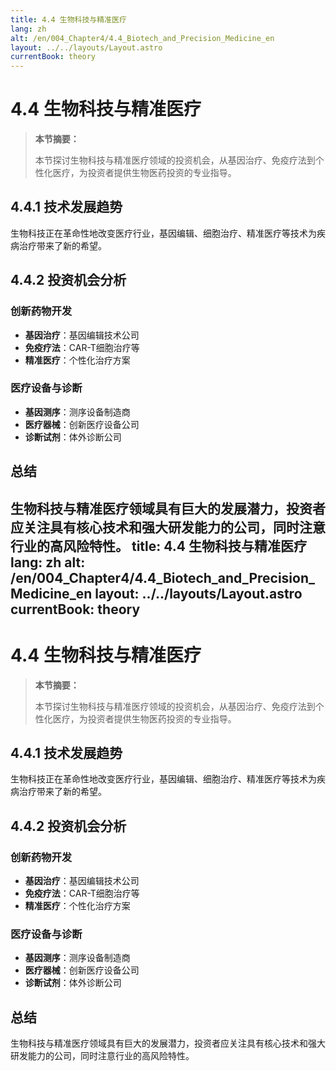 ```yaml
---
title: 4.4 生物科技与精准医疗
lang: zh
alt: /en/004_Chapter4/4.4_Biotech_and_Precision_Medicine_en
layout: ../../layouts/Layout.astro
currentBook: theory
---
```


# 4.4 生物科技与精准医疗

> **本节摘要：**
> 
> 本节探讨生物科技与精准医疗领域的投资机会，从基因治疗、免疫疗法到个性化医疗，为投资者提供生物医药投资的专业指导。

## 4.4.1 技术发展趋势

生物科技正在革命性地改变医疗行业，基因编辑、细胞治疗、精准医疗等技术为疾病治疗带来了新的希望。

## 4.4.2 投资机会分析

### 创新药物开发
- **基因治疗**：基因编辑技术公司
- **免疫疗法**：CAR-T细胞治疗等
- **精准医疗**：个性化治疗方案

### 医疗设备与诊断
- **基因测序**：测序设备制造商
- **医疗器械**：创新医疗设备公司
- **诊断试剂**：体外诊断公司

## 总结

生物科技与精准医疗领域具有巨大的发展潜力，投资者应关注具有核心技术和强大研发能力的公司，同时注意行业的高风险特性。 
title: 4.4 生物科技与精准医疗
lang: zh
alt: /en/004_Chapter4/4.4_Biotech_and_Precision_Medicine_en
layout: ../../layouts/Layout.astro
currentBook: theory
---

# 4.4 生物科技与精准医疗

> **本节摘要：**
> 
> 本节探讨生物科技与精准医疗领域的投资机会，从基因治疗、免疫疗法到个性化医疗，为投资者提供生物医药投资的专业指导。

## 4.4.1 技术发展趋势

生物科技正在革命性地改变医疗行业，基因编辑、细胞治疗、精准医疗等技术为疾病治疗带来了新的希望。

## 4.4.2 投资机会分析

### 创新药物开发
- **基因治疗**：基因编辑技术公司
- **免疫疗法**：CAR-T细胞治疗等
- **精准医疗**：个性化治疗方案

### 医疗设备与诊断
- **基因测序**：测序设备制造商
- **医疗器械**：创新医疗设备公司
- **诊断试剂**：体外诊断公司

## 总结

生物科技与精准医疗领域具有巨大的发展潜力，投资者应关注具有核心技术和强大研发能力的公司，同时注意行业的高风险特性。 